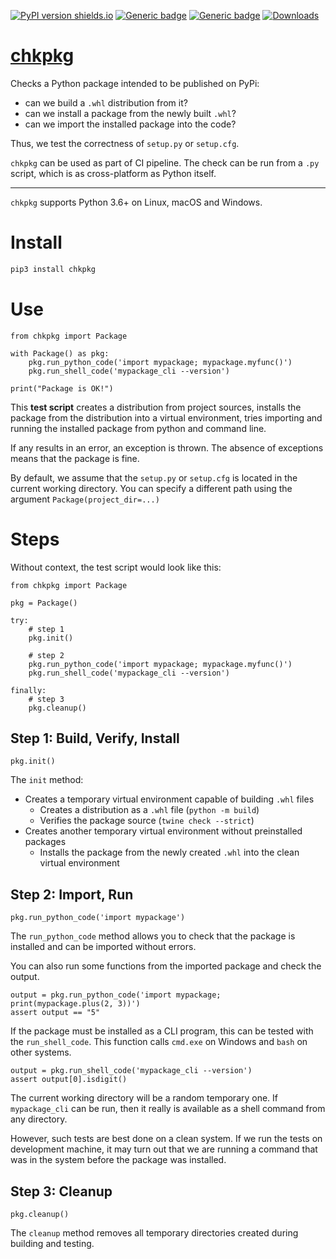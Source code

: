 [![PyPI version shields.io](https://img.shields.io/pypi/v/chkpkg.svg)](https://pypi.python.org/pypi/chkpkg/)
[![Generic badge](https://img.shields.io/badge/Python-3.6+-blue.svg)](#)
[![Generic badge](https://img.shields.io/badge/OS-Windows%20|%20macOS%20|%20Linux-blue.svg)](#)
[![Downloads](https://pepy.tech/badge/chkpkg/month)](https://pepy.tech/project/chkpkg)

# [chkpkg](https://github.com/rtmigo/chkpkg_py#readme)

Checks a Python package intended to be published on PyPi:

- can we build a `.whl` distribution from it?
- сan we install a package from the newly built `.whl`?
- can we import the installed package into the code?

Thus, we test the correctness of `setup.py` or `setup.cfg`.

`chkpkg` can be used as part of CI pipeline. The check can be run from a `.py`
script, which is as cross-platform as Python itself.

---

`chkpkg` supports Python 3.6+ on Linux, macOS and Windows.

# Install

``` bash
pip3 install chkpkg
```

# Use

``` python3
from chkpkg import Package

with Package() as pkg:
    pkg.run_python_code('import mypackage; mypackage.myfunc()')
    pkg.run_shell_code('mypackage_cli --version')
    
print("Package is OK!")
```

This **test script** creates a distribution from project sources, installs the
package from the distribution into a virtual environment, tries importing and
running the installed package from python and command line.

If any results in an error, an exception is thrown. The absence of exceptions
means that the package is fine.

By default, we assume that the `setup.py` or `setup.cfg` is located in the
current working directory. You can specify a different path using the
argument `Package(project_dir=...)`

# Steps

Without context, the test script would look like this:

``` python3
from chkpkg import Package

pkg = Package()

try:
    # step 1
    pkg.init()
    
    # step 2   
    pkg.run_python_code('import mypackage; mypackage.myfunc()')
    pkg.run_shell_code('mypackage_cli --version')

finally:
    # step 3
    pkg.cleanup()    
```

## Step 1: Build, Verify, Install

``` python3
pkg.init()
```

The `init` method:

- Creates a temporary virtual environment capable of building `.whl` files
    - Creates a distribution as a `.whl` file (`python -m build`)
    - Verifies the package source (`twine check --strict`)
- Creates another temporary virtual environment without preinstalled packages
    - Installs the package from the newly created `.whl` into the clean virtual
      environment

## Step 2: Import, Run

``` python3
pkg.run_python_code('import mypackage')
```

The `run_python_code` method allows you to check that the package is installed
and can be imported without errors.

You can also run some functions from the imported package and check the output.

``` python3
output = pkg.run_python_code('import mypackage; print(mypackage.plus(2, 3))')
assert output == "5"
```

If the package must be installed as a CLI program, this can be tested with
the `run_shell_code`. This function calls `cmd.exe` on Windows and `bash`
on other systems.

``` python3
output = pkg.run_shell_code('mypackage_cli --version')
assert output[0].isdigit()
```

The current working directory will be a random temporary one. If `mypackage_cli`
can be run, then it really is available as a shell command from any directory.

However, such tests are best done on a clean system. If we run the tests on
development machine, it may turn out that we are running a command that was in
the system before the package was installed.

## Step 3: Cleanup

``` python3
pkg.cleanup()
```

The `cleanup` method removes all temporary directories created during building
and testing.

